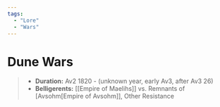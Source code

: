 ```yaml
---
tags:
  - "Lore"
  - "Wars"
---
```


# Dune Wars

> - **Duration:** Av2 1820 - (unknown year, early Av3, after Av3 26)
> - **Belligerents:** [[Empire of Maelihs]] vs. Remnants of [Avsohm[Empire of Avsohm]], Other Resistance


